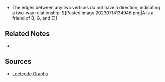 - The edges between any two vertices do not have a direction, indicating a two-way relationship.
![[Pasted image 20230714134946.png|A is a friend of B, G, and E]]

## Related Notes
- 

## Sources
- [Leetcode Graphs](https://leetcode.com/explore/featured/card/graph/)